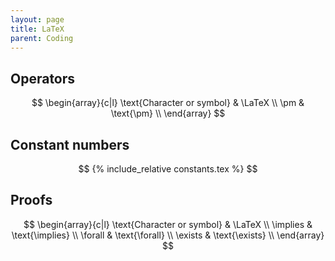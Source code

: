 ```yaml
---
layout: page
title: LaTeX
parent: Coding
---
```


<script type="text/javascript" async src="https://cdn.mathjax.org/mathjax/latest/MathJax.js?config=TeX-MML-AM_CHTML"></script>

## Operators

$$
    \begin{array}{c|l}
        \text{Character or symbol} & \LaTeX \\
        \pm & \text{\pm} \\
    \end{array}
$$

## Constant numbers

$$
{% include_relative constants.tex %}
$$

## Proofs

$$
    \begin{array}{c|l}
        \text{Character or symbol} & \LaTeX \\
        \implies & \text{\implies} \\
        \forall & \text{\forall} \\
        \exists & \text{\exists} \\
    \end{array}
$$
